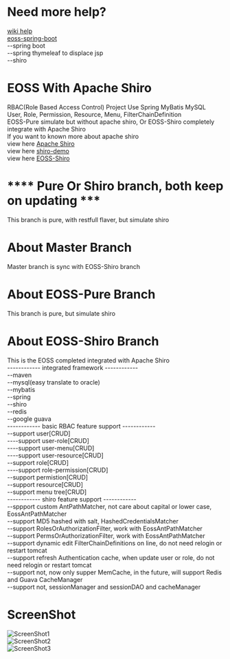 # Need more help?
[wiki help](https://github.com/jelly-liu/EOSS/wiki)  
[eoss-spring-boot](https://github.com/jelly-liu/eoss-spring-boot)  
--spring boot  
--spring thymeleaf to displace jsp  
--shiro
# EOSS With Apache Shiro
RBAC(Role Based Access Control) Project Use Spring MyBatis MySQL  
User, Role, Permission, Resource, Menu, FilterChainDefinition  
EOSS-Pure simulate but without apache shiro, Or EOSS-Shiro completely integrate with Apache Shiro  
If you want to known more about apache shiro  
view here [Apache Shiro](http://shiro.apache.org/index.html "Apache Shiro")  
view here [shiro-demo](https://github.com/jelly-liu/shiro-demo "shiro-demo")  
view here [EOSS-Shiro](https://github.com/jelly-liu/EOSS "EOSS-Shiro")

# **** Pure Or Shiro branch, both keep on updating ***
This branch is pure, with restfull flaver, but simulate shiro

# About Master Branch
Master branch is sync with EOSS-Shiro branch

# About EOSS-Pure Branch
This branch is pure, but simulate shiro

# About EOSS-Shiro Branch
This is the EOSS completed integrated with Apache Shiro  
------------ integrated framework ------------  
--maven  
--mysql(easy translate to oracle)  
--mybatis  
--spring  
--shiro  
--redis  
--google guava  
------------ basic RBAC feature support ------------  
--support user[CRUD]  
----support user-role[CRUD]  
----support user-menu[CRUD]  
----support user-resource[CRUD]  
--support role[CRUD]  
----support role-permission[CRUD]  
--support permistion[CRUD]  
--support resource[CRUD]  
--support menu tree[CRUD]  
------------ shiro feature support ------------  
--sppport custom AntPathMatcher, not care about capital or lower case, EossAntPathMatcher  
--support MD5 hashed with salt, HashedCredentialsMatcher  
--support RolesOrAuthorizationFilter, work with EossAntPathMatcher  
--support PermsOrAuthorizationFilter, work with EossAntPathMatcher  
--support dynamic edit FilterChainDefinitions on line, do not need relogin or restart tomcat  
--support refresh Authentication cache, when update user or role, do not need relogin or restart tomcat  
--support not, now only supper MemCache, in the future, will support Redis and Guava CacheManager  
--support not, sessionManager and sessionDAO and cacheManager  

# ScreenShot  
![ScreenShot1](https://github.com/jelly-liu/EOSS/blob/master/ScreenShot1.png "ScreenShot1")  
![ScreenShot2](https://github.com/jelly-liu/EOSS/blob/master/ScreenShot2.png "ScreenShot2")  
![ScreenShot3](https://github.com/jelly-liu/EOSS/blob/master/ScreenShot3.png "ScreenShot3")  

